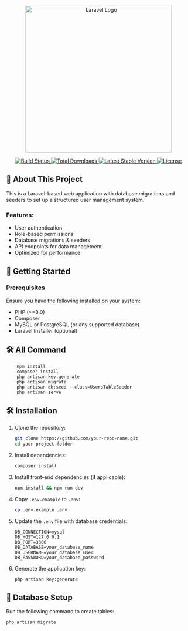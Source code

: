 <p align="center">
    <a href="https://laravel.com" target="_blank">
        <img src="https://raw.githubusercontent.com/laravel/art/master/logo-lockup/5%20SVG/2%20CMYK/1%20Full%20Color/laravel-logolockup-cmyk-red.svg" width="400" alt="Laravel Logo">
    </a>
</p>

<p align="center">
    <a href="https://github.com/laravel/framework/actions">
        <img src="https://github.com/laravel/framework/workflows/tests/badge.svg" alt="Build Status">
    </a>
    <a href="https://packagist.org/packages/laravel/framework">
        <img src="https://img.shields.io/packagist/dt/laravel/framework" alt="Total Downloads">
    </a>
    <a href="https://packagist.org/packages/laravel/framework">
        <img src="https://img.shields.io/packagist/v/laravel/framework" alt="Latest Stable Version">
    </a>
    <a href="https://packagist.org/packages/laravel/framework">
        <img src="https://img.shields.io/packagist/l/laravel/framework" alt="License">
    </a>
</p>

## 📖 About This Project

This is a Laravel-based web application with database migrations and seeders to set up a structured user management system.

### Features:

- User authentication
- Role-based permissions
- Database migrations & seeders
- API endpoints for data management
- Optimized for performance

## 🚀 Getting Started

### Prerequisites

Ensure you have the following installed on your system:

- PHP (>=8.0)
- Composer
- MySQL or PostgreSQL (or any supported database)
- Laravel Installer (optional)
## 🛠 All Command

```angular2html
    npm install
    composer install
    php artisan key:generate
    php artisan migrate
    php artisan db:seed --class=UsersTableSeeder
    php artisan serve

```


## 🛠 Installation

1. Clone the repository:

    ```bash
    git clone https://github.com/your-repo-name.git
    cd your-project-folder
    ```

2. Install dependencies:

    ```bash
    composer install
    ```

3. Install front-end dependencies (if applicable):

    ```bash
    npm install && npm run dev
    ```

4. Copy `.env.example` to `.env`:

    ```bash
    cp .env.example .env
    ```

5. Update the `.env` file with database credentials:

    ```env
    DB_CONNECTION=mysql
    DB_HOST=127.0.0.1
    DB_PORT=3306
    DB_DATABASE=your_database_name
    DB_USERNAME=your_database_user
    DB_PASSWORD=your_database_password
    ```

6. Generate the application key:

    ```bash
    php artisan key:generate
    ```

## 📂 Database Setup

Run the following command to create tables:

```bash
php artisan migrate
